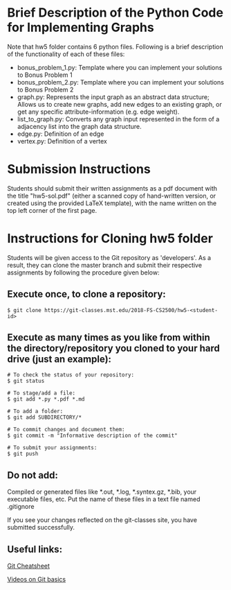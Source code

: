 # Brief Description of the Python Code for Implementing Graphs

Note that hw5 folder contains 6 python files. Following is a brief description of the functionality of each of these files:
* bonus_problem_1.py: Template where you can implement your solutions to Bonus Problem 1
* bonus_problem_2.py: Template where you can implement your solutions to Bonus Problem 2
* graph.py: Represents the input graph as an abstract data structure; Allows us to create new graphs, add new edges to an existing graph, or get any specific attribute-information (e.g. edge weight).
* list_to_graph.py: Converts any graph input represented in the form of a adjacency list into the graph data structure. 
* edge.py: Definition of an edge
* vertex.py: Definition of a vertex

# Submission Instructions

Students should submit their written assignments as a pdf document with the title "hw5-sol.pdf" (either a scanned copy of hand-written version, or created using the provided LaTeX template), with the name written on the top left corner of the first page. 

# Instructions for Cloning hw5 folder

Students will be given access to the Git repository as 'developers'. As a result, they can clone the master branch and submit their respective assignments by following the procedure given below:

## Execute once, to clone a repository:
```
$ git clone https://git-classes.mst.edu/2018-FS-CS2500/hw5-<student-id>
```

## Execute as many times as you like from within the directory/repository you cloned to your hard drive (just an example):
```
# To check the status of your repository:
$ git status

# To stage/add a file:
$ git add *.py *.pdf *.md

# To add a folder:
$ git add SUBDIRECTORY/*

# To commit changes and document them:
$ git commit -m "Informative description of the commit"

# To submit your assignments:
$ git push
```




## Do not add:
Compiled or generated files like *.out, *.log, *.syntex.gz, *.bib, your executable files, etc. Put the name of these files in a text file named .gitignore 

If you see your changes reflected on the git-classes site, you have submitted successfully.

## Useful links:
[Git Cheatsheet](https://services.github.com/on-demand/downloads/github-git-cheat-sheet.pdf)

[Videos on Git basics](https://git-scm.com/videos)